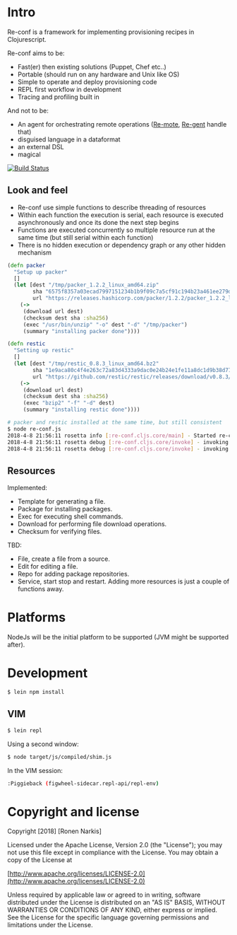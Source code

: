 # Intro

Re-conf is a framework for implementing provisioning recipes in Clojurescript.

Re-conf aims to be:

* Fast(er) then existing solutions (Puppet, Chef etc..)
* Portable (should run on any hardware and Unix like OS)
* Simple to operate and deploy provisioning code
* REPL first workflow in development
* Tracing and profiling built in

And not to be:

* An agent for orchestrating remote operations ([Re-mote](https://github.com/re-ops/re-mote), [Re-gent](https://github.com/re-ops/re-gent) handle that)
* disguised language in a dataformat
* an external DSL
* magical


[![Build Status](https://travis-ci.org/re-ops/re-conf.png)](https://travis-ci.org/re-ops/re-conf)

## Look and feel

* Re-conf use simple functions to describe threading of resources
* Within each function the execution is serial, each resource is executed asynchronously and once its done the next step begins
* Functions are executed concurrently so multiple resource run at the same time (but still serial within each function)
* There is no hidden execution or dependency graph or any other hidden mechanism

```clojure
(defn packer
  "Setup up packer"
  []
  (let [dest "/tmp/packer_1.2.2_linux_amd64.zip"
        sha "6575f8357a03ecad7997151234b1b9f09c7a5cf91c194b23a461ee279d68c6a8"
        url "https://releases.hashicorp.com/packer/1.2.2/packer_1.2.2_linux_amd64.zip"]
    (->
     (download url dest)
     (checksum dest sha :sha256)
     (exec "/usr/bin/unzip" "-o" dest "-d" "/tmp/packer")
     (summary "installing packer done"))))

(defn restic
  "Setting up restic"
  []
  (let [dest "/tmp/restic_0.8.3_linux_amd64.bz2"
        sha "1e9aca80c4f4e263c72a83d4333a9dac0e24b24e1fe11a8dc1d9b38d77883705"
        url "https://github.com/restic/restic/releases/download/v0.8.3/restic_0.8.3_linux_amd64.bz2"]
    (->
     (download url dest)
     (checksum dest sha :sha256)
     (exec "bzip2" "-f" "-d" dest)
     (summary "installing restic done"))))
```

```bash
# packer and restic installed at the same time, but still consistent
$ node re-conf.js
2018-4-8 21:56:11 rosetta info [:re-conf.cljs.core/main] - Started re-conf
2018-4-8 21:56:11 rosetta debug [:re-conf.cljs.core/invoke] - invoking packer
2018-4-8 21:56:11 rosetta debug [:re-conf.cljs.core/invoke] - invoking restic
```

## Resources

Implemented:

 * Template for generating a file.
 * Package for installing packages.
 * Exec for executing shell commands.
 * Download for performing file download operations.
 * Checksum for verifying files.

TBD:

 * File, create a file from a source.
 * Edit for editing a file.
 * Repo for adding package repositories.
 * Service, start stop and restart.
Adding more resources is just a couple of functions away.

# Platforms

NodeJs will be the initial platform to be supported (JVM might be supported after).

# Development

```bash
$ lein npm install
```

## VIM

```bash
$ lein repl
```

Using a second window:

```bash
$ node target/js/compiled/shim.js
```

In the VIM session:

```bash
:Piggieback (figwheel-sidecar.repl-api/repl-env)
```

# Copyright and license

Copyright [2018] [Ronen Narkis]

Licensed under the Apache License, Version 2.0 (the "License");
you may not use this file except in compliance with the License.
You may obtain a copy of the License at

  [http://www.apache.org/licenses/LICENSE-2.0](http://www.apache.org/licenses/LICENSE-2.0)

Unless required by applicable law or agreed to in writing, software
distributed under the License is distributed on an "AS IS" BASIS,
WITHOUT WARRANTIES OR CONDITIONS OF ANY KIND, either express or implied.
See the License for the specific language governing permissions and
limitations under the License.
